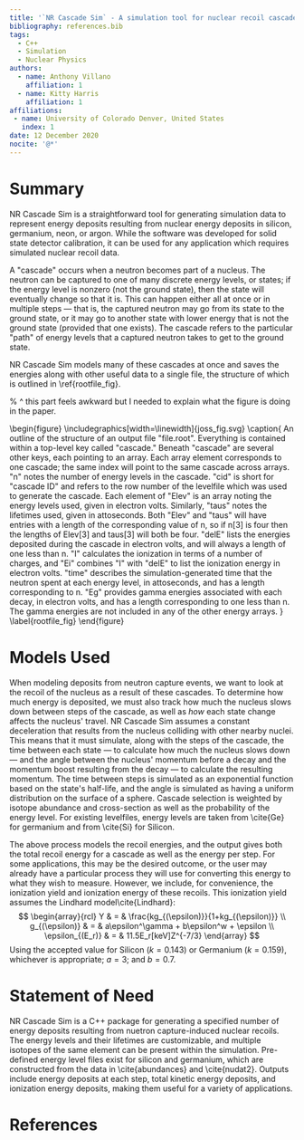 ```yaml
---
title: '`NR Cascade Sim` - A simulation tool for nuclear recoil cascades resulting from neutron capture'
bibliography: references.bib
tags:
  - C++
  - Simulation
  - Nuclear Physics
authors:
  - name: Anthony Villano
    affiliation: 1
  - name: Kitty Harris
    affiliation: 1
affiliations:
 - name: University of Colorado Denver, United States
   index: 1
date: 12 December 2020
nocite: '@*'
---
```


# Summary

NR Cascade Sim is a straightforward tool for generating simulation data to represent energy deposits resulting from nuclear energy deposits in silicon, germanium, neon, or argon. While the software was developed for solid state detector calibration, it can be used for any application which requires simulated nuclear recoil data.

A "cascade" occurs when a neutron becomes part of a nucleus. 
The neutron can be captured to one of many discrete energy levels, or states; 
if the energy level is nonzero (not the ground state), then the state will eventually change so that it is.
This can happen either all at once or in multiple steps &mdash; 
that is, the captured neutron may go from its state to the ground state,
or it may go to another state with lower energy that is not the ground state (provided that one exists).
The cascade refers to the particular "path" of energy levels that a captured neutron takes to get to the ground state.

NR Cascade Sim models many of these cascades at once and saves the energies along with other useful data to a single file,
the structure of which is outlined in \ref{rootfile_fig}.

% ^ this part feels awkward but I needed to explain what the figure is doing in the paper.

\begin{figure}
  \includegraphics[width=\linewidth]{joss_fig.svg}
  \caption{
    An outline of the structure of an output file "file.root".
    Everything is contained within a top-level key called "cascade."
    Beneath "cascade" are several other keys, each pointing to an array.
    Each array element corresponds to one cascade; the same index will point to the same cascade across arrays.
    "n" notes the number of energy levels in the cascade.
    "cid" is short for "cascade ID" and refers to the row number of the levelfile which was used to generate the cascade.
    Each element of "Elev" is an array noting the energy levels used, given in electron volts.
    Similarly, "taus" notes the lifetimes used, given in attoseconds.
    Both "Elev" and "taus" will have entries with a length of the corresponding value of n,
    so if n[3] is four then the lengths of Elev[3] and taus[3] will both be four.
    "delE" lists the energies deposited during the cascade in electron volts, and will always a length of one less than n.
    "I" calculates the ionization in terms of a number of charges, 
    and "Ei" combines "I" with "delE" to list the ionization energy in electron volts.
    "time" describes the simulation-generated time that the neutron spent at each energy level, in attoseconds, and has a length corresponding to n.
    "Eg" provides gamma energies associated with each decay, in electron volts, and has a length corresponding to one less than n. 
    The gamma energies are not included in any of the other energy arrays.
  }
  \label{rootfile_fig}
\end{figure}

# Models Used

When modeling deposits from neutron capture events, we want to look at the recoil of the nucleus as a result of these cascades.
To determine how much energy is deposited, we must also track how much the nucleus slows down between steps of the cascade,
as well as *how* each state change affects the nucleus' travel.
NR Cascade Sim assumes a constant deceleration that results from the nucleus colliding with other nearby nuclei. 
This means that it must simulate, along with the steps of the cascade, the time between each state 
&mdash; to calculate how much the nucleus slows down &mdash;
and the angle between the nucleus' momentum before a decay and the momentum boost resulting from the decay 
&mdash; to calculate the resulting momentum.
The time between steps is simulated as an exponential function based on the state's half-life,
and the angle is simulated as having a uniform distribution on the surface of a sphere.
Cascade selection is weighted by isotope abundance and cross-section as well as the probability of the energy level. 
For existing levelfiles, energy levels are taken from \cite{Ge} for germanium and from \cite{Si} for Silicon.

The above process models the recoil energies, 
and the output gives both the total recoil energy for a cascade as well as the energy per step. 
For some applications, this may be the desired outcome, 
or the user may already have a particular process they will use for converting this energy to what they wish to measure.
However, we include, for convenience, the ionization yield and ionization energy of these recoils.
This ionization yield assumes the Lindhard model\cite{Lindhard}:
$$
\begin{array}{rcl}
  Y & = & \frac{kg_{(\epsilon)}}{1+kg_{(\epsilon)}} \\
  g_{(\epsilon)} & = & a\epsilon^\gamma + b\epsilon^w + \epsilon \\
  \epsilon_{(E_r)} & = & 11.5E_r[keV]Z^{-7/3}
\end{array}
$$
Using the accepted value for Silicon ($k=0.143$) or Germanium ($k=0.159$), whichever is appropriate; $a=3$; and $b=0.7$.

# Statement of Need

NR Cascade Sim is a C++ package for generating a specified number of energy deposits resulting from nuetron capture-induced nuclear recoils.
The energy levels and their lifetimes are customizable,
and multiple isotopes of the same element can be present within the simulation.
Pre-defined energy level files exist for silicon and germanium, which are constructed from the data in \cite{abundances} and \cite{nudat2}. 
Outputs include energy deposits at each step, total kinetic energy deposits, and ionization energy deposits,
making them useful for a variety of applications.

# References